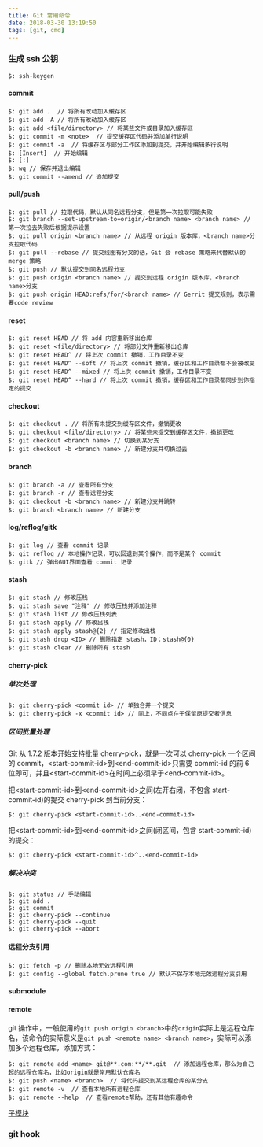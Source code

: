 ```yaml
---
title: Git 常用命令
date: 2018-03-30 13:19:50
tags: [git, cmd]
---
```


### 生成 ssh 公钥

    $: ssh-keygen

#### commit

    $: git add .  // 将所有改动加入缓存区
    $: git add -A // 将所有改动加入缓存区
    $: git add <file/directory> // 将某些文件或目录加入缓存区
    $: git commit -m <note>  // 提交缓存区代码并添加单行说明
    $: git commit -a  // 将缓存区与部分工作区添加到提交，并开始编辑多行说明
    $: [Insert]  // 开始编辑
    $: [:]
    $: wq // 保存并退出编辑
    $: git commit --amend // 追加提交

#### pull/push

    $: git pull // 拉取代码，默认从同名远程分支，但是第一次拉取可能失败
    $: git branch --set-upstream-to=origin/<branch name> <branch name> // 第一次拉去失败后根据提示设置
    $: git pull origin <branch name> // 从远程 origin 版本库，<branch name>分支拉取代码
    $: git pull --rebase // 提交线图有分叉的话，Git 会 rebase 策略来代替默认的 merge 策略
    $: git push // 默认提交到同名远程分支
    $: git push origin <branch name> // 提交到远程 origin 版本库，<branch name>分支
    $: git push origin HEAD:refs/for/<branch name> // Gerrit 提交规则，表示需要code review

#### reset

    $: git reset HEAD // 将 add 内容重新移出仓库
    $: git reset <file/directory> // 将部分文件重新移出仓库
    $: git reset HEAD^ // 将上次 commit 撤销，工作目录不变
    $: git reset HEAD^ --soft // 将上次 commit 撤销，缓存区和工作目录都不会被改变
    $: git reset HEAD^ --mixed // 将上次 commit 撤销，工作目录不变
    $: git reset HEAD^ --hard // 将上次 commit 撤销，缓存区和工作目录都同步到你指定的提交

#### checkout

    $: git checkout . // 将所有未提交到缓存区文件，撤销更改
    $: git checkout <file/directory> // 将某些未提交到缓存区文件，撤销更改
    $: git checkout <branch name> // 切换到某分支
    $: git checkout -b <branch name> // 新建分支并切换过去

#### branch

    $: git branch -a // 查看所有分支
    $: git branch -r // 查看远程分支
    $: git checkout -b <branch name> // 新建分支并跳转
    $: git branch <branch name> // 新建分支

#### log/reflog/gitk

    $: git log // 查看 commit 记录
    $: git reflog // 本地操作记录，可以回退到某个操作，而不是某个 commit
    $: gitk // 弹出GUI界面查看 commit 记录

#### stash

    $: git stash // 修改压栈
    $: git stash save "注释" // 修改压栈并添加注释
    $: git stash list // 修改压栈列表
    $: git stash apply // 修改出栈
    $: git stash apply stash@{2} // 指定修改出栈
    $: git stash drop <ID> // 删除指定 stash，ID：stash@{0}
    $: git stash clear // 删除所有 stash

#### cherry-pick

##### 单次处理

    $: git cherry-pick <commit id> // 单独合并一个提交
    $: git cherry-pick -x <commit id> // 同上，不同点在于保留原提交者信息

##### 区间批量处理

Git 从 1.7.2 版本开始支持批量 cherry-pick，就是一次可以 cherry-pick 一个区间的 commit，&lt;start-commit-id&gt;到&lt;end-commit-id&gt;只需要 commit-id 的前 6 位即可，并且&lt;start-commit-id&gt;在时间上必须早于&lt;end-commit-id&gt;。

把&lt;start-commit-id&gt;到<end-commit-id&gt;之间(左开右闭，不包含 start-commit-id)的提交 cherry-pick 到当前分支：

    $: git cherry-pick <start-commit-id>..<end-commit-id>

把&lt;start-commit-id&gt;到&lt;end-commit-id&gt;之间(闭区间，包含 start-commit-id)的提交：

    $: git cherry-pick <start-commit-id>^..<end-commit-id>

##### 解决冲突

    $: git status // 手动编辑
    $: git add .
    $: git commit
    $: git cherry-pick --continue
    $: git cherry-pick --quit
    $: git cherry-pick --abort

#### 远程分支引用

    $: git fetch -p // 删除本地无效远程引用
    $: git config --global fetch.prune true // 默认不保存本地无效远程分支引用

#### submodule

#### remote

git 操作中，一般使用的`git push origin <branch>`中的`origin`实际上是远程仓库名，该命令的实际意义是`git push <remote name> <branch name>`，实际可以添加多个远程仓库，添加方式：

    $: git remote add <name> git@**.com:**/**.git  // 添加远程仓库，那么为自己起的远程仓库名，比如origin就是常用默认仓库名
    $: git push <name> <branch>  // 将代码提交到某远程仓库的某分支
    $: git remote -v  // 查看本地所有远程仓库
    $: git remote --help  // 查看remote帮助，还有其他有趣命令

[子模块](https://git-scm.com/book/zh/v2/Git-%E5%B7%A5%E5%85%B7-%E5%AD%90%E6%A8%A1%E5%9D%97)

### git hook
